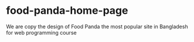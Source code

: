 # food-panda-home-page
We are copy the design of Food Panda the most popular site in Bangladesh for web programming course 
